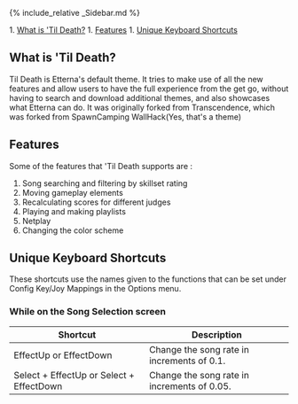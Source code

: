 {% include_relative _Sidebar.md %}
<div class="Content" markdown="1">
1. <a href="#what">What is 'Til Death?</a>
1. <a href="#features">Features</a>
1. <a href="#shortcuts">Unique Keyboard Shortcuts</a>

<a name="what" />

##  What is 'Til Death?


Til Death is Etterna's default theme. It tries to make use of all the new features and allow users to have the full experience from the get go, without having to search and download additional themes, and also showcases what Etterna can do. It was originally forked from Transcendence, which was forked from SpawnCamping WallHack(Yes, that's a theme)

<a name="features" />

##  Features

Some of the features that 'Til Death supports are : 
1. Song searching and filtering by skillset rating
1. Moving gameplay elements
1. Recalculating scores for different judges
1. Playing and making playlists
1. Netplay
1. Changing the color scheme

<a name="shortcuts" />

## Unique Keyboard Shortcuts
These shortcuts use the names given to the functions that can be set under Config Key/Joy Mappings in the Options menu. 

### While on the Song Selection screen

| Shortcut  | Description |
| ------------- | ------------- |
| EffectUp or EffectDown  | Change the song rate in increments of 0.1.  |
| Select + EffectUp or Select + EffectDown  | Change the song rate in increments of 0.05.  |
</div>